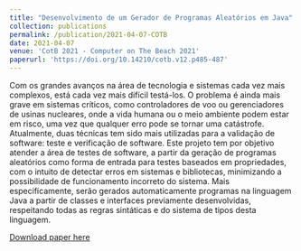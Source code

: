 ```yaml
---
title: "Desenvolvimento de um Gerador de Programas Aleatórios em Java"
collection: publications
permalink: /publication/2021-04-07-COTB
date: 2021-04-07
venue: 'CotB 2021 - Computer on The Beach 2021'
paperurl: 'https://doi.org/10.14210/cotb.v12.p485-487'
---
```


Com os grandes avanços na área de tecnologia e sistemas cada vez mais complexos, está cada vez mais difícil testá-los. O problema é ainda mais grave em sistemas críticos, como controladores de voo ou gerenciadores de usinas nucleares, onde a vida humana ou o meio ambiente podem estar em risco, uma vez que qualquer erro pode se tornar uma catástrofe. Atualmente, duas técnicas tem sido mais utilizadas para a validação de software: teste e verificação de software. Este projeto tem por objetivo atender a área de testes de software, a partir da geração de programas aleatórios como forma de entrada para testes baseados em propriedades, com o intuito de detectar erros em sistemas e bibliotecas, minimizando a possibilidade de funcionamento incorreto do sistema. Mais especificamente, serão gerados automaticamente programas na linguagem Java a partir de classes e interfaces previamente desenvolvidas, respeitando todas as regras sintáticas e do sistema de tipos desta linguagem.


[Download paper here](https://doi.org/10.14210/cotb.v12.p485-487)
